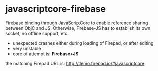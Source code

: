 javascriptcore-firebase
=======================

Firebase binding through JavaScriptCore to enable reference sharing between ObjC and JS. Otherwise, Firebase-JS has to establish its own socket, no offline support, etc.  

* unexpected crashes either during loading of Firepad, or after editing
* very unstable
* core of attempt is: **Firebase+JS**
 
the matching Firepad URL is: http://demo.firepad.io/#javascriptcore
